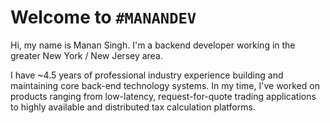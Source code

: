 # Welcome to `#MANANDEV`

Hi, my name is Manan Singh. I'm a backend developer working in the greater New York / New Jersey area. 

I have ~4.5 years of professional industry experience building and maintaining core back-end technology systems. In my time, I've worked on products ranging from low-latency, request-for-quote trading applications to highly available and distributed tax calculation platforms.


